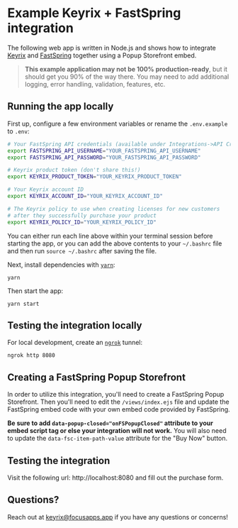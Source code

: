 # Example Keyrix + FastSpring integration
The following web app is written in Node.js and shows how to integrate
[Keyrix](https://keyrix.focusapps.app) and [FastSpring](https://fastspring.com) together
using a Popup Storefront embed.

> **This example application may not be 100% production-ready**, but it should
> get you 90% of the way there. You may need to add additional logging,
> error handling, validation, features, etc.

## Running the app locally

First up, configure a few environment variables or rename the `.env.example` to `.env`:
```bash
# Your FastSpring API credentials (available under Integrations->API Credentials)
export FASTSPRING_API_USERNAME="YOUR_FASTSPRING_API_USERNAME"
export FASTSPRING_API_PASSWORD="YOUR_FASTSPRING_API_PASSWORD"

# Keyrix product token (don't share this!)
export KEYRIX_PRODUCT_TOKEN="YOUR_KEYRIX_PRODUCT_TOKEN"

# Your Keyrix account ID
export KEYRIX_ACCOUNT_ID="YOUR_KEYRIX_ACCOUNT_ID"

# The Keyrix policy to use when creating licenses for new customers
# after they successfully purchase your product
export KEYRIX_POLICY_ID="YOUR_KEYRIX_POLICY_ID"
```

You can either run each line above within your terminal session before
starting the app, or you can add the above contents to your `~/.bashrc`
file and then run `source ~/.bashrc` after saving the file.

Next, install dependencies with [`yarn`](https://yarnpkg.comg):
```
yarn
```

Then start the app:
```
yarn start
```

## Testing the integration locally

For local development, create an [`ngrok`](https://ngrok.com) tunnel:
```
ngrok http 8080
```

## Creating a FastSpring Popup Storefront

In order to utilize this integration, you'll need to create a FastSpring Popup
Storefront. Then you'll need to edit the `/views/index.ejs` file and update the
FastSpring embed code with your own embed code provided by FastSpring.

**Be sure to add `data-popup-closed="onFSPopupClosed"` attribute to your embed
script tag or else your integration will not work.** You will also need to update
the `data-fsc-item-path-value` attribute for the "Buy Now" button.

## Testing the integration

Visit the following url: http://localhost:8080 and fill out the purchase form.

## Questions?

Reach out at [keyrix@focusapps.app](mailto:keyrix@focusapps.app) if you have any
questions or concerns!
